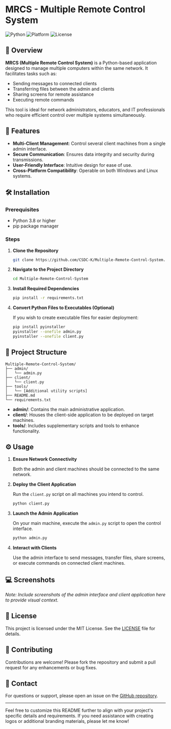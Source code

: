 # MRCS - Multiple Remote Control System

![Python](https://img.shields.io/badge/Python-3.8%2B-blue?logo=python)
![Platform](https://img.shields.io/badge/Platform-Windows%20%7C%20Linux-lightgrey?logo=windows)
![License](https://img.shields.io/badge/License-MIT-green.svg)

## 📌 Overview

**MRCS (Multiple Remote Control System)** is a Python-based application designed to manage multiple computers within the same network. It facilitates tasks such as:

* Sending messages to connected clients
* Transferring files between the admin and clients
* Sharing screens for remote assistance
* Executing remote commands

This tool is ideal for network administrators, educators, and IT professionals who require efficient control over multiple systems simultaneously.

## 🚀 Features

* **Multi-Client Management**: Control several client machines from a single admin interface.
* **Secure Communication**: Ensures data integrity and security during transmissions.
* **User-Friendly Interface**: Intuitive design for ease of use.
* **Cross-Platform Compatibility**: Operable on both Windows and Linux systems.

## 🛠️ Installation

### Prerequisites

* Python 3.8 or higher
* pip package manager

### Steps

1. **Clone the Repository**

   ```bash
   git clone https://github.com/CSDC-K/Multiple-Remote-Control-System.git
   ```

2. **Navigate to the Project Directory**

   ```bash
   cd Multiple-Remote-Control-System
   ```

3. **Install Required Dependencies**

   ```bash
   pip install -r requirements.txt
   ```

4. **Convert Python Files to Executables (Optional)**

   If you wish to create executable files for easier deployment:

   ```bash
   pip install pyinstaller
   pyinstaller --onefile admin.py
   pyinstaller --onefile client.py
   ```

## 📂 Project Structure

```
Multiple-Remote-Control-System/
├── admin/
│   └── admin.py
├── client/
│   └── client.py
├── tools/
│   └── [Additional utility scripts]
├── README.md
└── requirements.txt
```

* **admin/**: Contains the main administrative application.
* **client/**: Houses the client-side application to be deployed on target machines.
* **tools/**: Includes supplementary scripts and tools to enhance functionality.

## ⚙️ Usage

1. **Ensure Network Connectivity**

   Both the admin and client machines should be connected to the same network.

2. **Deploy the Client Application**

   Run the `client.py` script on all machines you intend to control.

   ```bash
   python client.py
   ```

3. **Launch the Admin Application**

   On your main machine, execute the `admin.py` script to open the control interface.

   ```bash
   python admin.py
   ```

4. **Interact with Clients**

   Use the admin interface to send messages, transfer files, share screens, or execute commands on connected client machines.

## 💻 Screenshots

*Note: Include screenshots of the admin interface and client application here to provide visual context.*

## 📄 License

This project is licensed under the MIT License. See the [LICENSE](LICENSE) file for details.

## 🤝 Contributing

Contributions are welcome! Please fork the repository and submit a pull request for any enhancements or bug fixes.

## 📧 Contact

For questions or support, please open an issue on the [GitHub repository](https://github.com/CSDC-K/Multiple-Remote-Control-System/issues).

---

Feel free to customize this README further to align with your project's specific details and requirements. If you need assistance with creating logos or additional branding materials, please let me know!
